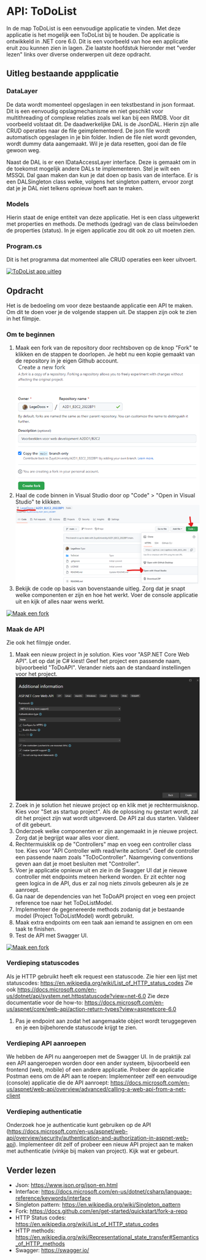 # API: ToDoList
In de map ToDoList is een eenvoudige applicatie te vinden. Met deze applicatie is het mogelijk een ToDoList bij te houden. De applicatie is ontwikkeld in .NET core 6.0. Dit is een voorbeeld van hoe een applicatie eruit zou kunnen zien in lagen. 
Zie laatste hoofdstuk hieronder met "verder lezen" links over diverse onderwerpen uit deze opdracht.

## Uitleg bestaande appplicatie
### DataLayer
De data wordt momenteel opgeslagen in een tekstbestand in json formaat. Dit is een eenvoudig opslagmechanisme en niet geschikt voor multithreading of complexe relaties zoals wel kan bij een RMDB. Voor dit voorbeeld volstaat dit. De daadwerkelijke DAL is de JsonDAL. Hierin zijn alle CRUD operaties naar de file geimplementeerd.
De json file wordt automatisch opgeslagen in je bin folder. Indien de file niet wordt gevonden, wordt dummy data aangemaakt. Wil je je data resetten, gooi dan de file gewoon weg.

Naast de DAL is er een IDataAccessLayer interface. Deze is gemaakt om in de toekomst mogelijk andere DALs te implementeren. Stel je wilt een MSSQL Dal gaan maken dan kun je dat doen op basis van de interface. Er is een DALSingleton class welke, volgens het singleton pattern, ervoor zorgt dat je je DAL niet telkens opnieuw hoeft aan te maken.

### Models
Hierin staat de enige entiteit van deze applicatie. Het is een class uitgewerkt met properties en methods. De methods (gedrag) van de class beïnvloeden de properties (status). In je eigen applicatie zou dit ook zo uit moeten zien.

### Program.cs
Dit is het programma dat momenteel alle CRUD operaties een keer uitvoert.

[![ToDoList app uitleg](http://img.youtube.com/vi/Uh39jZkxyg4/0.jpg)](https://youtu.be/Uh39jZkxyg4)

## Opdracht
Het is de bedoeling om voor deze bestaande applicatie een API te maken. Om dit te doen voer je de volgende stappen uit. De stappen zijn ook te zien in het filmpje. <filmpje>
  
### Om te beginnen
1.  Maak een fork van de repository door rechtsboven op de knop "Fork" te klikken en de stappen te doorlopen. Je hebt nu een kopie gemaakt van de repository in je eigen Github account.
 ![Fork](Create_Fork.png)
2.  Haal de code binnen in Visual Studio door op "Code" > "Open in Visual Studio" te klikken.
 ![Open code](OpenCodeOwnRepo.png)
3.  Bekijk de code op basis van bovenstaande uitleg. Zorg dat je snapt welke componenten er zijn en hoe het werkt. Voer de console applicatie uit en kijk of alles naar wens werkt.

[![Maak een fork](http://img.youtube.com/vi/uIftNnKOjko/0.jpg)](https://youtu.be/uIftNnKOjko)

### Maak de API
Zie ook het filmpje onder.
1. Maak een nieuw project in je solution. Kies voor "ASP.NET Core Web API". Let op dat je C# kiest! Geef het project een passende naam, bijvoorbeeld "ToDoAPI". Verander niets aan de standaard instellingen voor het project.
 ![Open code](CreateAPIProject.png)
2. Zoek in je solution het nieuwe project op en klik met je rechtermuisknop. Kies voor "Set as startup project". Als de oplossing nu gestart wordt, zal dit het project zijn wat wordt uitgevoerd. De API zal dus starten. Valideer of dit gebeurt. 
3. Onderzoek welke componenten er zijn aangemaakt in je nieuwe project. Zorg dat je begrijpt waar alles voor dient.
4. Rechtermuisklik op de "Controllers" map en voeg een controller class toe. Kies voor "API Controller with read/write actions". Geef de controller een passende naam zoals "ToDoController". Naamgeving conventions geven aan dat je moet besluiten met "Controller".
5. Voer je applicatie opnieuw uit en zie in de Swagger UI dat je nieuwe controller mét endpoints meteen herkend worden. Er zit echter nog geen logica in de API, dus er zal nog niets zinvols gebeuren als je ze aanroept.
6. Ga naar de dependencies van het ToDoAPI project en voeg een project reference toe naar het ToDoListModel.
7. Implementeer de gegenereerde methods zodanig dat je bestaande model (Project ToDoListModel) wordt gebruikt.
8. Maak extra endpoints om een taak aan iemand te assignen en om een taak te finishen.
8. Test de API met Swagger UI.

[![Maak een fork](http://img.youtube.com/vi/ypsychL0IE0/0.jpg)](https://youtu.be/ypsychL0IE0)

### Verdieping statuscodes
Als je HTTP gebruikt heeft elk request een statuscode. Zie hier een lijst met statuscodes: https://en.wikipedia.org/wiki/List_of_HTTP_status_codes Zie ook https://docs.microsoft.com/en-us/dotnet/api/system.net.httpstatuscode?view=net-6.0
Zie deze documentatie voor de how-to: https://docs.microsoft.com/en-us/aspnet/core/web-api/action-return-types?view=aspnetcore-6.0
1. Pas je endpoint aan zodat het aangemaakte object wordt teruggegeven en je een bijbehorende statuscode krijgt te zien.
<filmpje>

### Verdieping API aanroepen
We hebben de API nu aangeroepen met de Swagger UI. In de praktijk zal een API aangeroepen worden door een ander systeem, bijvoorbeeld een frontend (web, mobile) of een andere applicatie.
Probeer de applicatie Postman eens om de API aan te roepen: 
Implementeer zelf een eenvoudige (console) applicatie die de API aanroept: https://docs.microsoft.com/en-us/aspnet/web-api/overview/advanced/calling-a-web-api-from-a-net-client

### Verdieping authenticatie
Onderzoek hoe je authenticatie kunt gebruiken op de API (https://docs.microsoft.com/en-us/aspnet/web-api/overview/security/authentication-and-authorization-in-aspnet-web-api). Implementeer dit zelf of probeer een nieuw API project aan te maken met authenticatie (vinkje bij maken van project). Kijk wat er gebeurt.

## Verder lezen
- Json: https://www.json.org/json-en.html
- Interface: https://docs.microsoft.com/en-us/dotnet/csharp/language-reference/keywords/interface
- Singleton pattern: https://en.wikipedia.org/wiki/Singleton_pattern
- Fork: https://docs.github.com/en/get-started/quickstart/fork-a-repo
- HTTP Status codes: https://en.wikipedia.org/wiki/List_of_HTTP_status_codes
- HTTP methods: https://en.wikipedia.org/wiki/Representational_state_transfer#Semantics_of_HTTP_methods
- Swagger: https://swagger.io/
